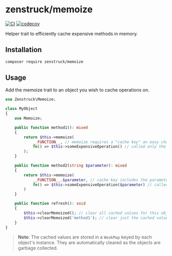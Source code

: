 # zenstruck/memoize

[![CI](https://github.com/zenstruck/memoize/actions/workflows/ci.yml/badge.svg)](https://github.com/zenstruck/memoize/actions/workflows/ci.yml)
[![codecov](https://codecov.io/gh/zenstruck/memoize/branch/1.x/graph/badge.svg?token=ZQPY6GSxvt)](https://codecov.io/gh/zenstruck/memoize)

Helper trait to efficiently cache expensive methods in memory.

## Installation

```bash
composer require zenstruck/memoize
```

## Usage

Add the memoize trait to an object you wish to cache operations on.

```php
use Zenstruck\Memoize;

class MyObject
{
    use Memoize;

    public function method1(): mixed
    {
        return $this->memoize(
            __FUNCTION__, // memoize requires a "cache key" an easy choice is the function name
            fn() => $this->someExpensiveOperation() // called only the first time method1() is called
        );
    }

    public function method2(string $parameter): mixed
    {
        return $this->memoize(
            __FUNCTION__.$parameter, // cache key includes the parameter
            fn() => $this->someExpensiveOperation($parameter) // called once per unique parameter
        )
    }

    public function refresh(): void
    {
        $this->clearMemoized(); // clear all cached values for this object instance
        $this->clearMemoized('method1'); // clear just the cached value for "method1"
    }
}
```

> **Note**: The cached values are stored in a `WeakMap` keyed by each object's instance. They are
> automatically cleared as the objects are garbage collected.
